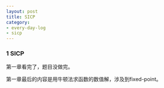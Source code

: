 ```yaml
---
layout: post
title: SICP
category:
- every-day-log
- sicp
---
```


### 1 SICP

第一章看完了，题目没做完。

第一章最后的内容是用牛顿法求函数的数值解，涉及到fixed-point。